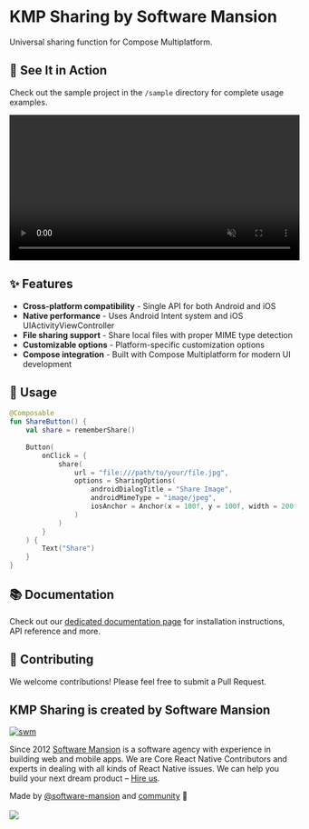 # KMP Sharing by Software Mansion

Universal sharing function for Compose Multiplatform.

## 🎯 See It in Action

Check out the sample project in the `/sample` directory for complete usage examples.

<video width="512" autoplay muted loop playsinline src="https://github.com/software-mansion-labs/kmp-sharing/blob/main/docs/videos/kmp_sharing_preview.mp4?raw=true"></video>

## ✨ Features

* **Cross-platform compatibility** - Single API for both Android and iOS
* **Native performance** - Uses Android Intent system and iOS UIActivityViewController
* **File sharing support** - Share local files with proper MIME type detection
* **Customizable options** - Platform-specific customization options
* **Compose integration** - Built with Compose Multiplatform for modern UI development

## 🚀 Usage

```kotlin
@Composable
fun ShareButton() {
    val share = rememberShare()
    
    Button(
        onClick = {
            share(
                url = "file:///path/to/your/file.jpg",
                options = SharingOptions(
                    androidDialogTitle = "Share Image",
                    androidMimeType = "image/jpeg",
                    iosAnchor = Anchor(x = 100f, y = 100f, width = 200f, height = 50f)
                )
            )
        }
    ) {
        Text("Share")
    }
}
```

## 📚 Documentation

Check out our [dedicated documentation page](google.com) for installation instructions, API reference and more.

## 🤝 Contributing

We welcome contributions! Please feel free to submit a Pull Request.

## KMP Sharing is created by Software Mansion

[![swm](https://logo.swmansion.com/logo?color=white&variant=desktop&width=150&tag=typegpu-github 'Software Mansion')](https://swmansion.com)

Since 2012 [Software Mansion](https://swmansion.com) is a software agency with
experience in building web and mobile apps. We are Core React Native
Contributors and experts in dealing with all kinds of React Native issues. We
can help you build your next dream product –
[Hire us](https://swmansion.com/contact/projects?utm_source=typegpu&utm_medium=readme).

Made by [@software-mansion](https://github.com/software-mansion) and
[community](https://github.com/software-mansion-labs/kmp-sharing/graphs/contributors) 💛
<br><br>
<a href="https://github.com/software-mansion-labs/kmp-sharing/graphs/contributors">
<img src="https://contrib.rocks/image?repo=software-mansion-labs/kmp-sharing" />
</a>
